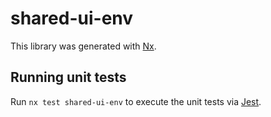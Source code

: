 # shared-ui-env

This library was generated with [Nx](https://nx.dev).

## Running unit tests

Run `nx test shared-ui-env` to execute the unit tests via [Jest](https://jestjs.io).
